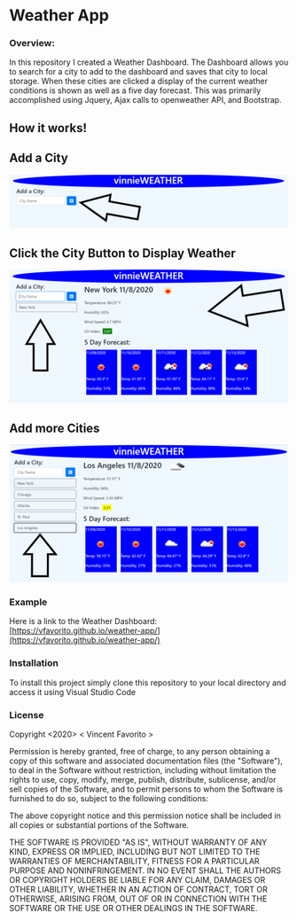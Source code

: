 # Weather App

### Overview:
In this repository I created a Weather Dashboard.  The Dashboard allows you to search for a city to add to the dashboard and saves that city to local storage.  When these cities are clicked a display of the current weather conditions is shown as well as a five day forecast.  This was primarily accomplished using Jquery, Ajax calls to openweather API, and Bootstrap.  

## How it works!


## Add a City
![City Search Bar](images/addCity.png)

## Click the City Button to Display Weather
![City Button](images/weatherDisplay.png)

## Add more Cities
![List of Cities](images/addMoreCities.png)

### Example
Here is a link to the Weather Dashboard:  [https://vfavorito.github.io/weather-app/](https://vfavorito.github.io/weather-app/)

### Installation
To install this project simply clone this repository to your local directory and access it using Visual Studio Code

### License
Copyright <2020> < Vincent Favorito >

Permission is hereby granted, free of charge, to any person obtaining a copy of this software and associated documentation files (the "Software"), to deal in the Software without restriction, including without limitation the rights to use, copy, modify, merge, publish, distribute, sublicense, and/or sell copies of the Software, and to permit persons to whom the Software is furnished to do so, subject to the following conditions:

The above copyright notice and this permission notice shall be included in all copies or substantial portions of the Software.

THE SOFTWARE IS PROVIDED "AS IS", WITHOUT WARRANTY OF ANY KIND, EXPRESS OR IMPLIED, INCLUDING BUT NOT LIMITED TO THE WARRANTIES OF MERCHANTABILITY, FITNESS FOR A PARTICULAR PURPOSE AND NONINFRINGEMENT. IN NO EVENT SHALL THE AUTHORS OR COPYRIGHT HOLDERS BE LIABLE FOR ANY CLAIM, DAMAGES OR OTHER LIABILITY, WHETHER IN AN ACTION OF CONTRACT, TORT OR OTHERWISE, ARISING FROM, OUT OF OR IN CONNECTION WITH THE SOFTWARE OR THE USE OR OTHER DEALINGS IN THE SOFTWARE.